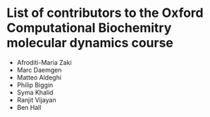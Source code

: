 # List of contributors to the Oxford Computational Biochemitry molecular dynamics course

- Afroditi-Maria Zaki
- Marc Daemgen
- Matteo Aldeghi
- Philip Biggin
- Syma Khalid
- Ranjit Vijayan
- Ben Hall
